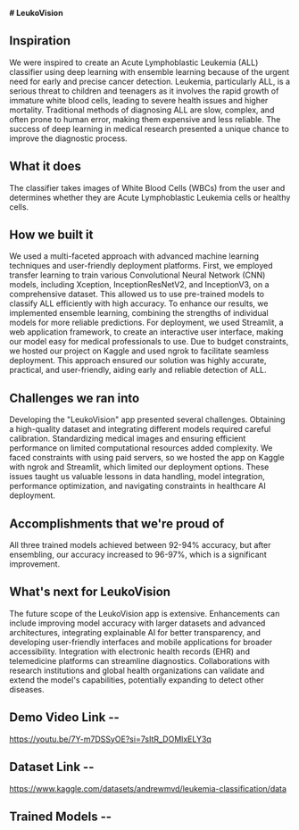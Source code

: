 **# LeukoVision**

## Inspiration
We were inspired to create an Acute Lymphoblastic Leukemia (ALL) classifier using deep learning with ensemble learning because of the urgent need for early and precise cancer detection. Leukemia, particularly ALL, is a serious threat to children and teenagers as it involves the rapid growth of immature white blood cells, leading to severe health issues and higher mortality. Traditional methods of diagnosing ALL are slow, complex, and often prone to human error, making them expensive and less reliable. The success of deep learning in medical research presented a unique chance to improve the diagnostic process.

## What it does
The classifier takes images of White Blood Cells (WBCs) from the user and determines whether they are Acute Lymphoblastic Leukemia cells or healthy cells.

## How we built it
We used a multi-faceted approach with advanced machine learning techniques and user-friendly deployment platforms. First, we employed transfer learning to train various Convolutional Neural Network (CNN) models, including Xception, InceptionResNetV2, and InceptionV3, on a comprehensive dataset. This allowed us to use pre-trained models to classify ALL efficiently with high accuracy. To enhance our results, we implemented ensemble learning, combining the strengths of individual models for more reliable predictions. For deployment, we used Streamlit, a web application framework, to create an interactive user interface, making our model easy for medical professionals to use. Due to budget constraints, we hosted our project on Kaggle and used ngrok to facilitate seamless deployment. This approach ensured our solution was highly accurate, practical, and user-friendly, aiding early and reliable detection of ALL.

## Challenges we ran into
Developing the "LeukoVision" app presented several challenges. Obtaining a high-quality dataset and integrating different models required careful calibration. Standardizing medical images and ensuring efficient performance on limited computational resources added complexity. We faced constraints with using paid servers, so we hosted the app on Kaggle with ngrok and Streamlit, which limited our deployment options. These issues taught us valuable lessons in data handling, model integration, performance optimization, and navigating constraints in healthcare AI deployment.

## Accomplishments that we're proud of
All three trained models achieved between 92-94% accuracy, but after ensembling, our accuracy increased to 96-97%, which is a significant improvement.

## What's next for LeukoVision
The future scope of the LeukoVision app is extensive. Enhancements can include improving model accuracy with larger datasets and advanced architectures, integrating explainable AI for better transparency, and developing user-friendly interfaces and mobile applications for broader accessibility. Integration with electronic health records (EHR) and telemedicine platforms can streamline diagnostics. Collaborations with research institutions and global health organizations can validate and extend the model's capabilities, potentially expanding to detect other diseases.


## Demo Video Link --
https://youtu.be/7Y-m7DSSyOE?si=7sItR_DOMlxELY3q

## Dataset Link -- 
https://www.kaggle.com/datasets/andrewmvd/leukemia-classification/data

## Trained Models --



